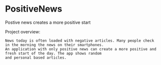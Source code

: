 # PositiveNews

Postive news creates a more positive start

  Project overview:

    News today is often loaded with negative articles. Many people check in the morning the news on their smartphones.
    An application with only positive news can create a more positive and fresh start of the day. The app shows random
    and personal based articles. 



 
